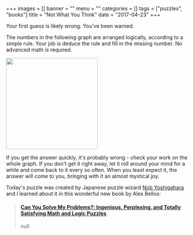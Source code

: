 +++
images = []
banner = ""
menu = ""
categories = []
tags = ["puzzles", "books"]
title = "Not What You Think"
date = "2017-04-23"
+++

Your first guess is likely wrong. You've been warned.<!--more-->

The numbers in the following graph are arranged logically, according to a simple rule.
Your job is deduce the rule and fill in the missing number. No advanced math is required.

<img height="250" src="/img/graph.png">

If you get the answer quickly, it's probably wrong - check your work on the whole graph. 
If you don't get it right away, let it roll around your mind for a while and come back to
it every so often. When you least expect it, the answer will come to you, bringing with it
an almost mystical joy.

Today's puzzle was created by Japanese puzzle wizard
[Nob Yoshigahara](https://en.wikipedia.org/wiki/Nob_Yoshigahara) and I learned about it
in this wonderful new book by Alex Bellos:

<blockquote class="embedly-card" data-card-controls="0"><h4><a href="https://www.amazon.com/gp/product/161519388X/ref=as_li_tl?ie=UTF8&tag=amafinthebesr-20&camp=1789&creative=9325&linkCode=as2&creativeASIN=161519388X&linkId=47d82eb6fb883a081edaec2a1aeecfa5">Can You Solve My Problems?: Ingenious, Perplexing, and Totally Satisfying Math and Logic Puzzles</a></h4><p>null</p></blockquote>
<script async src="//cdn.embedly.com/widgets/platform.js" charset="UTF-8"></script>
